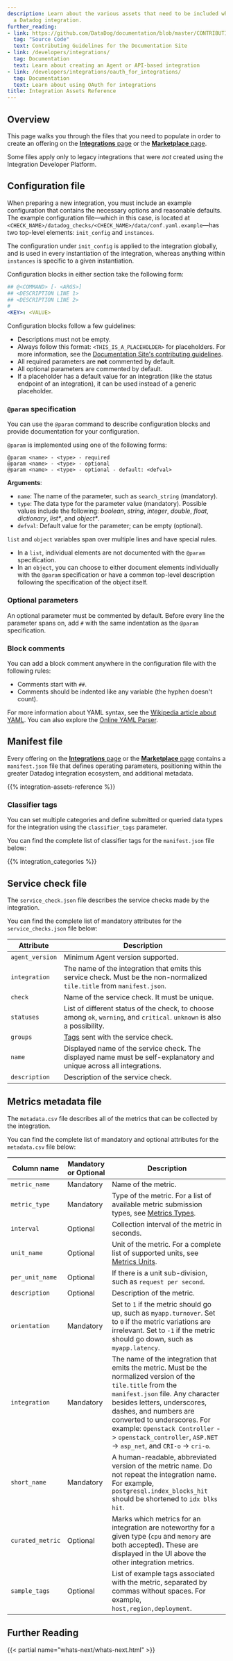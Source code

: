 ```yaml
---
description: Learn about the various assets that need to be included when preparing
  a Datadog integration.
further_reading:
- link: https://github.com/DataDog/documentation/blob/master/CONTRIBUTING.md
  tag: "Source Code"
  text: Contributing Guidelines for the Documentation Site
- link: /developers/integrations/
  tag: Documentation
  text: Learn about creating an Agent or API-based integration
- link: /developers/integrations/oauth_for_integrations/
  tag: Documentation
  text: Learn about using OAuth for integrations
title: Integration Assets Reference
---
```

## Overview

This page walks you through the files that you need to populate in order to create an offering on the [**Integrations** page][12] or the [**Marketplace** page][9]. 

<div class="alert alert-info">Some files apply only to legacy integrations that were <em>not</em> created using the Integration Developer Platform.</div>

## Configuration file

When preparing a new integration, you must include an example configuration that contains the necessary options and reasonable defaults. The example configuration file—which in this case, is located at `<CHECK_NAME>/datadog_checks/<CHECK_NAME>/data/conf.yaml.example`—has two top-level elements: `init_config` and `instances`. 

The configuration under `init_config` is applied to the integration globally, and is used in every instantiation of the integration, whereas anything within `instances` is specific to a given instantiation.

Configuration blocks in either section take the following form:

```yaml
## @<COMMAND> [- <ARGS>]
## <DESCRIPTION LINE 1>
## <DESCRIPTION LINE 2>
#
<KEY>: <VALUE>
```

Configuration blocks follow a few guidelines:

- Descriptions must not be empty.
- Always follow this format: `<THIS_IS_A_PLACEHOLDER>` for placeholders. For more information, see the [Documentation Site's contributing guidelines][1].
- All required parameters are **not** commented by default.
- All optional parameters are commented by default.
- If a placeholder has a default value for an integration (like the status endpoint of an integration), it can be used instead of a generic placeholder.

### `@param` specification

You can use the `@param` command to describe configuration blocks and provide documentation for your configuration. 

`@param` is implemented using one of the following forms:

```text
@param <name> - <type> - required
@param <name> - <type> - optional
@param <name> - <type> - optional - default: <defval>
```

**Arguments**:

- `name`: The name of the parameter, such as `search_string` (mandatory).
- `type`: The data type for the parameter value (mandatory).
          Possible values include the following: _boolean_, _string_, _integer_, _double_, _float_, _dictionary_, _list\*_, and _object\*_.
- `defval`: Default value for the parameter; can be empty (optional).

`list` and `object` variables span over multiple lines and have special rules.

- In a `list`, individual elements are not documented with the `@param` specification.
- In an `object`, you can choose to either document elements individually with the `@param` specification or have a common top-level description following the specification of the object itself.

### Optional parameters

An optional parameter must be commented by default. Before every line the parameter spans on, add `#` with the same indentation as the `@param` specification.

### Block comments

You can add a block comment anywhere in the configuration file with the following rules:

- Comments start with `##`.
- Comments should be indented like any variable (the hyphen doesn't count).

For more information about YAML syntax, see the [Wikipedia article about YAML][2]. You can also explore the [Online YAML Parser][3].

## Manifest file

Every offering on the [**Integrations** page][4] or the [**Marketplace** page][11] contains a `manifest.json` file that defines operating parameters, positioning within the greater Datadog integration ecosystem, and additional metadata.

{{% integration-assets-reference %}}

### Classifier tags

You can set multiple categories and define submitted or queried data types for the integration using the `classifier_tags` parameter.

You can find the complete list of classifier tags for the `manifest.json` file below: 

{{% integration_categories %}}

## Service check file

The `service_check.json` file describes the service checks made by the integration.

You can find the complete list of mandatory attributes for the `service_checks.json` file below: 

| Attribute       | Description                                                                                                                |
| --------------- | -------------------------------------------------------------------------------------------------------------------------- |
| `agent_version` | Minimum Agent version supported.                                                                                           |
| `integration`   | The name of the integration that emits this service check. Must be the non-normalized `tile.title` from `manifest.json`.   |
| `check`         | Name of the service check. It must be unique.                                                                              |
| `statuses`      | List of different status of the check, to choose among `ok`, `warning`, and `critical`. `unknown` is also a possibility.   |
| `groups`        | [Tags][8] sent with the service check.                                                                                     |
| `name`          | Displayed name of the service check. The displayed name must be self-explanatory and unique across all integrations.       |
| `description`   | Description of the service check.                                                                                           |


## Metrics metadata file

The `metadata.csv` file describes all of the metrics that can be collected by the integration.

You can find the complete list of mandatory and optional attributes for the `metadata.csv` file below: 

| Column name     | Mandatory or Optional | Description                                                                                                                                                                                                                                                                                                                             |
| --------------- | ------------------ | --------------------------------------------------------------------------------------------------------------------------------------------------------------------------------------------------------------------------------------------------------------------------------------------------------------------------------------- |
| `metric_name`   | Mandatory          | Name of the metric.                                                                                                                                                                                                                                                                                                                     |
| `metric_type`   | Mandatory          | Type of the metric. For a list of available metric submission types, see [Metrics Types][6].                                                                                                                                                                                                                                                                                                                |
| `interval`      | Optional           | Collection interval of the metric in seconds.                                                                                                                                                                                                                                                                                            |
| `unit_name`     | Optional           | Unit of the metric. For a complete list of supported units, see [Metrics Units][7].                                                                                                                                                                                                                                                                              |
| `per_unit_name` | Optional           | If there is a unit sub-division, such as `request per second`.                                                                                                                                                                                                                                                                               |
| `description`   | Optional           | Description of the metric.                                                                                                                                                                                                                                                                                                              |
| `orientation`   | Mandatory          | Set to `1` if the metric should go up, such as `myapp.turnover`. Set to `0` if the metric variations are irrelevant. Set to `-1` if the metric should go down, such as `myapp.latency`.                                                                                                                                                         |
| `integration`   | Mandatory          | The name of the integration that emits the metric. Must be the normalized version of the `tile.title` from the `manifest.json` file. Any character besides letters, underscores, dashes, and numbers are converted to underscores. For example: `Openstack Controller` -> `openstack_controller`, `ASP.NET` -> `asp_net`, and `CRI-o` -> `cri-o`. |
| `short_name`    | Mandatory          | A human-readable, abbreviated version of the metric name. Do not repeat the integration name. For example, `postgresql.index_blocks_hit` should be shortened to `idx blks hit`.                                                                                                                                                                                                                                                                                                     |
| `curated_metric`| Optional           | Marks which metrics for an integration are noteworthy for a given type (`cpu` and `memory` are both accepted). These are displayed in the UI above the other integration metrics. |
| `sample_tags` | Optional           | List of example tags associated with the metric, separated by commas without spaces. For example, `host,region,deployment`. |

## Further Reading

{{< partial name="whats-next/whats-next.html" >}}

[1]: https://github.com/DataDog/documentation/blob/master/CONTRIBUTING.md#code-substitution
[2]: https://en.wikipedia.org/wiki/YAML
[3]: http://yaml-online-parser.appspot.com/
[4]: https://docs.datadoghq.com/integrations/
[5]: https://www.uuidgenerator.net
[6]: https://docs.datadoghq.com/metrics/types/#metric-types
[7]: https://docs.datadoghq.com/metrics/units/#unit-list
[8]: https://docs.datadoghq.com/getting_started/tagging/
[9]: https://app.datadoghq.com/marketplace/
[10]: https://docs.datadoghq.com/developers/datadog_apps/
[11]: https://docs.datadoghq.com/developers/integrations/marketplace_offering
[12]: https://app.datadoghq.com/integrations
